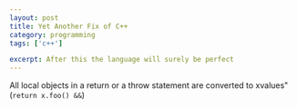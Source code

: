 ```yaml
---
layout: post
title: Yet Another Fix of C++
category: programming
tags: ['c++']

excerpt: After this the language will surely be perfect
---
```


All local objects in a return or a throw statement are converted to xvalues" (`return x.foo() &&`)
